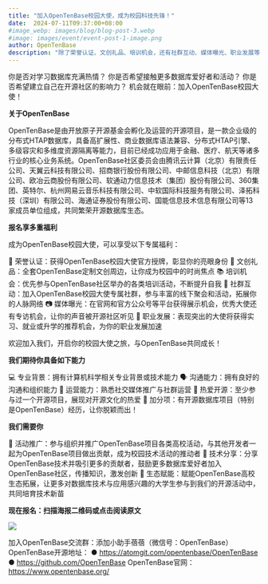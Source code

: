 ```yaml
---
title: "加入OpenTenBase校园大使，成为校园科技先锋！"
date:  2024-07-11T09:37:00+08:00
#image_webp: images/blog/blog-post-3.webp
#image: images/event/event-post-1-image.png
author: OpenTenBase
description: "除了荣誉认证、文创礼品、培训机会，还有社群互动、媒体曝光、职业发展等专属福利"
---
```


你是否对学习数据库充满热情？
你是否希望接触更多数据库爱好者和活动？
你是否希望建立自己在开源社区的影响力？
机会就在眼前：加入OpenTenBase校园大使！

**关于OpenTenBase**

OpenTenBase是由开放原子开源基金会孵化及运营的开源项目，是一款企业级的分布式HTAP数据库，具备高扩展性、商业数据库语法兼容、分布式HTAP引擎、多级容灾和多维度资源隔离等能力，目前已经成功应用于金融、医疗、航天等诸多行业的核心业务系统。OpenTenBase社区委员会由腾讯云计算（北京）有限责任公司、天翼云科技有限公司、招商银行股份有限公司、中邮信息科技（北京）有限公司、欧冶云商股份有限公司、软通动力信息技术（集团）股份有限公司、360集团、英特尔、杭州网易云音乐科技有限公司、中软国际科技服务有限公司、泽拓科技（深圳）有限公司、海通证券股份有限公司、国能信息技术信息有限公司等13家成员单位组成，共同繁荣开源数据库生态。

**报名享多重福利**

成为OpenTenBase校园大使，可以享受以下专属福利：

🏅 荣誉认证：获得OpenTenBase校园大使官方授牌，彰显你的亮眼身份
🎁 文创礼品：全套OpenTenBase定制文创周边，让你成为校园中的时尚焦点
📚 培训机会：优先参与OpenTenBase社区举办的各类培训活动，不断提升自我
🤝 社群互动：加入OpenTenBase校园大使专属社群，参与丰富的线下聚会和活动，拓展你的人脉网络
📷 媒体曝光：在官网和官方公众号等平台获得展示机会，优秀大使还有专访机会，让你的声音被开源社区听见
💼 职业发展：表现突出的大使将获得实习、就业或升学的推荐机会，为你的职业发展加速

欢迎加入我们，开启你的校园大使之旅，与OpenTenBase共同成长！

**我们期待你具备如下能力**

💻 专业背景：拥有计算机科学相关专业背景或技术能力
🗣️ 沟通能力：拥有良好的沟通和组织能力
📱 运营能力：熟悉社交媒体推广与社群运营
💖 热爱开源：至少参与过一个开源项目，展现对开源文化的热爱
🌟 加分项：有开源数据库项目（特别是OpenTenBase）经历，让你脱颖而出！

**我们需要你**

📅 活动推广：参与组织并推广OpenTenBase项目各类高校活动，与其他开发者一起为OpenTenBase项目做出贡献，成为校园技术活动的推动者
🤖 技术分享：分享OpenTenBase技术并吸引更多的贡献者，鼓励更多数据库爱好者加入OpenTenBase社区，传播知识，激发创新
🌱 生态赋能：赋能OpenTenBase高校生态拓展，让更多对数据库技术与应用感兴趣的大学生参与到我们的开源活动中，共同培育技术新苗

**现在报名：扫描海报二维码或点击阅读原文**

<img src=../images/event-post-7-01.jpg class="img-fluid"  />

加入OpenTenBase交流群：添加小助手蓓蓓（微信号：OpenTenBase）
OpenTenBase开源地址：
● https://atomgit.com/opentenbase/OpenTenBase
● https://github.com/OpenTenBase
OpenTenBase官网：https://www.opentenbase.org/